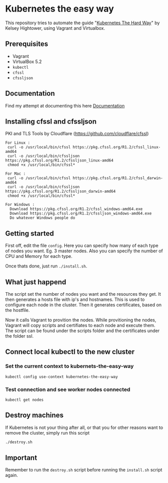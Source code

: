 # Kubernetes the easy way

This repository tries to automate the guide "[Kubernetes The Hard Way](https://github.com/kelseyhightower/kubernetes-the-hard-way)" by Kelsey Hightower, using Vagrant and Virtualbox.

## Prerequisites

- Vagrant
- VirtualBox 5.2
- `kubectl`
- `cfssl`
- `cfssljson`

## Documentation
Find my attempt at documenting this here 
[Documentation](docs/README.md)

## Installing cfssl and cfssljson
PKI and TLS Tools by Cloudflare (https://github.com/cloudflare/cfssl)
```
For Linux :
 curl -o /usr/local/bin/cfssl https://pkg.cfssl.org/R1.2/cfssl_linux-amd64
 curl -o /usr/local/bin/cfssljson https://pkg.cfssl.org/R1.2/cfssljson_linux-amd64
 chmod +x /usr/local/bin/cfssl*

For Mac :
 curl -o /usr/local/bin/cfssl https://pkg.cfssl.org/R1.2/cfssl_darwin-amd64
 curl -o /usr/local/bin/cfssljson https://pkg.cfssl.org/R1.2/cfssljson_darwin-amd64
 chmod +x /usr/local/bin/cfssl*

For Windows :
  Download https://pkg.cfssl.org/R1.2/cfssl_windows-amd64.exe
  Download https://pkg.cfssl.org/R1.2/cfssljson_windows-amd64.exe
  Do whatever Windows people do
```

## Getting started
First off, edit the file `config`. Here you can specify how many of each type of nodes you want. Eg. 3 master nodes. Also you can specify the number of CPU and Memory for each type.

Once thats done, just run `./install.sh`.

## What just happend
The script set the number of nodes you want and the resources they get. It then generates a hosts file with ip's and hostnames. This is used to configure each node in the cluster. Then it generates certificates, based on the hostfile. 

Now it calls Vagrant to provition the nodes. While provitioning the nodes, Vagrant will copy scripts and certifiates to each node and execute them. The script can be found under the scripts folder and the certificates under the folder ssl.

## Connect local kubectl to the new cluster
### Set the current context to kubernets-the-easy-way
```kubectl config use-context kubernetes-the-easy-way```

### Test connection and see worker nodes connected
```kubectl get nodes```


## Destroy machines
If Kubernetes is not your thing after all, or that you for other reasons want to remove the cluster, simply run this script 
```sh
./destroy.sh
```

## Important
Remember to run the ```destroy.sh``` script before running the ```install.sh``` script again. 
